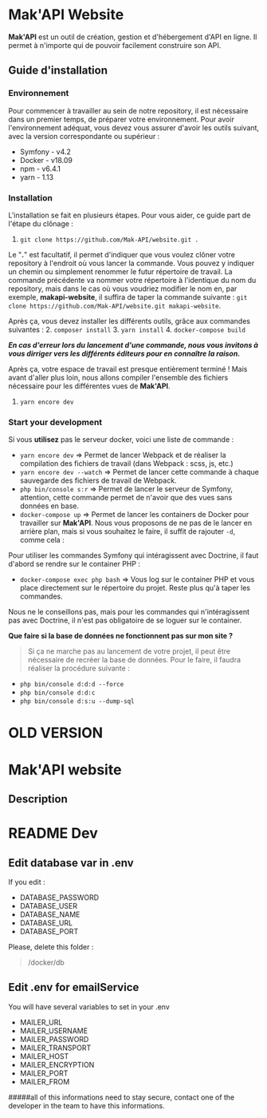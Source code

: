 # Mak'API Website

**Mak'API** est un outil de création, gestion et d'hébergement d'API en ligne. Il permet à n'importe qui de pouvoir facilement construire son API.

## Guide d'installation

### Environnement

Pour commencer à travailler au sein de notre repository, il est nécessaire dans un premier temps, de préparer votre environnement. Pour avoir l'environnement adéquat, vous devez vous assurer d'avoir les outils suivant, avec la version correspondante ou supérieur :
* Symfony - v4.2
* Docker - v18.09
* npm - v6.4.1
* yarn  - 1.13

### Installation

L'installation se fait en plusieurs étapes. Pour vous aider, ce guide part de l'étape du clônage :
1. `git clone https://github.com/Mak-API/website.git .`

Le "**.**" est facultatif, il permet d'indiquer que vous voulez clôner votre repository à l'endroit où vous lancer la commande. Vous pouvez y indiquer un chemin ou simplement renommer le futur répertoire de travail. La commande précédente va nommer votre répertoire à l'identique du nom du repository, mais dans le cas où vous voudriez modifier le nom en, par exemple, **makapi-website**, il suffira de taper la commande suivante : `git clone https://github.com/Mak-API/website.git makapi-website`.

Après ça, vous devez installer les différents outils, grâce aux commandes suivantes :
2. `composer install`
3. `yarn install`
4. `docker-compose build`

_**En cas d'erreur lors du lancement d'une commande, nous vous invitons à vous dirriger vers les différents éditeurs pour en connaître la raison.**_

Après ça, votre espace de travail est presque entièrement terminé ! Mais avant d'aller plus loin, nous allons compiler l'ensemble des fichiers nécessaire pour les différentes vues de **Mak'API**.

1. `yarn encore dev`



### Start your development

Si vous **utilisez** pas le serveur docker, voici une liste de commande :
* `yarn encore dev` => Permet de lancer Webpack et de réaliser la compilation des fichiers de travail (dans Webpack : scss, js, etc.)
* `yarn encore dev --watch` => Permet de lancer cette commande à chaque sauvegarde des fichiers de travail de Webpack.
* `php bin/console s:r` => Permet de lancer le serveur de Symfony, attention, cette commande permet de n'avoir que des vues sans données en base.
* `docker-compose up` => Permet de lancer les containers de Docker pour travailler sur **Mak'API**. Nous vous proposons de ne pas de le lancer en arrière plan, mais si vous souhaitez le faire, il suffit de rajouter `-d`, comme cela :

Pour utiliser les commandes Symfony qui intéragissent avec Doctrine, il faut d'abord se rendre sur le container PHP :
* `docker-compose exec php bash` => Vous log sur le container PHP et vous place directement sur le répertoire du projet. Reste plus qu'à taper les commandes.

Nous ne le conseillons pas, mais pour les commandes qui n'intéragissent pas avec Doctrine, il n'est pas obligatoire de se loguer sur le container.

**Que faire si la base de données ne fonctionnent pas sur mon site ?**
> Si ça ne marche pas au lancement de votre projet, il peut être nécessaire de recréer la base de données.
Pour le faire, il faudra réaliser la procédure suivante :
* `php bin/console d:d:d --force`
* `php bin/console d:d:c`
* `php bin/console d:s:u --dump-sql`

# OLD VERSION
# Mak'API website

## Description


# README Dev

## Edit database var in .env

If you edit :
* DATABASE_PASSWORD
* DATABASE_USER
* DATABASE_NAME
* DATABASE_URL
* DATABASE_PORT

Please, delete this folder :
> /docker/db

## Edit .env for emailService

You will have several variables to set in your .env
- MAILER_URL
- MAILER_USERNAME
- MAILER_PASSWORD
- MAILER_TRANSPORT
- MAILER_HOST
- MAILER_ENCRYPTION
- MAILER_PORT
- MAILER_FROM

#####all of this informations need to stay secure, contact one of the developer in the team to have this informations.
